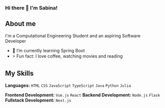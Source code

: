 ### Hi there 👋 I'm Sabina!

## About me
I'm a Computational Engineering Student and an aspiring Software Developer

- 🌱 I’m currently learning Spring Boot 
- ⚡ Fun fact: I love coffee, watching movies and reading  

## My Skills 
**Languages:** `HTML` `CSS` `JavaScript` `TypeScript` `Java` `Python` `Julia`  

**Frontend Development:** `Vue.js` `React` 
**Backend Development:** `Node.js` `Flask` 
**Fullstack Development:** `Next.js` 

<!--- **sabinabakh/sabinabakh** is a ✨ _special_ ✨ repository because its `README.md` (this file) appears on your GitHub profile.

Here are some ideas to get you started:
- 🔭 I’m currently working on ...
- 🌱 I’m currently learning ...
- 👯 I’m looking to collaborate on ...
- 🤔 I’m looking for help with ...
- 🥅 2024 Goals:
- 💬 Ask me about ...
- 📫 How to reach me: ...
- 😄 Pronouns: ...
- ⚡ Fun fact: ...
--->
